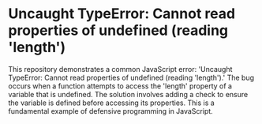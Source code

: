 # Uncaught TypeError: Cannot read properties of undefined (reading 'length')
This repository demonstrates a common JavaScript error: 'Uncaught TypeError: Cannot read properties of undefined (reading 'length').'
The bug occurs when a function attempts to access the 'length' property of a variable that is undefined.
The solution involves adding a check to ensure the variable is defined before accessing its properties.  This is a fundamental example of defensive programming in JavaScript.